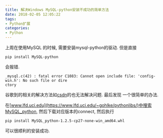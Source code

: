 ```yaml
---
title: 解决Windows MySQL-python安装不成功的简单方法
date: 2018-02-05 12:05:22
tags:
- Python扩展
categories:
- Python
---
```


上周在使用MySQL 的时候, 需要安装mysql-python的驱动. 但是直接
```
pip install MySQL-python
```
会报错.
```
_mysql.c(42) : fatal error C1083: Cannot open include file: 'config-win.h': No such file or dire
ctory
```
谷歌到的相关的解决方法如[csdn](http://blog.csdn.net/xxm524/article/details/48754139)的也无法解决问题. 最后发现
一个很简单的办法.

在[www.lfd.uci.edu](https://www.lfd.uci.edu/~gohlke/pythonlibs/)中搜索MySQL_python, 然后下载对应版本的connect, 然后执行
```
pip install MySQL_python‑1.2.5‑cp27‑none‑win_amd64.whl
```
可以很顺利的安装成功.
